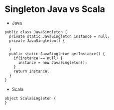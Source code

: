 # Singleton Java vs Scala

- Java

```
public class JavaSingleton {
  private static JavaSingleton instance = null;
  private JavaSingleton() {

  }
  public static JavaSingleton getInstance() {
    if(instance == null) {
      instance = new JavaSingleton();
    }
    return instance;
  }
}
```

- Scala

```
object ScalaSingleton {
}
```
